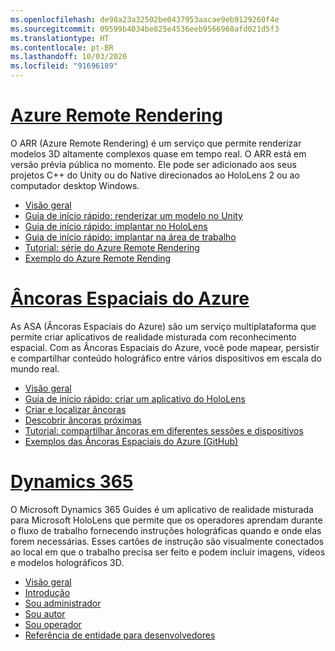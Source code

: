 ```yaml
---
ms.openlocfilehash: de98a23a32502be0437953aacae9eb9129260f4e
ms.sourcegitcommit: 09599b4034be825e4536eeb9566968afd021d5f3
ms.translationtype: HT
ms.contentlocale: pt-BR
ms.lasthandoff: 10/03/2020
ms.locfileid: "91696189"
---
```

# <a name="azure-remote-rendering"></a>[Azure Remote Rendering](#tab/arr)

O ARR (Azure Remote Rendering) é um serviço que permite renderizar modelos 3D altamente complexos quase em tempo real. O ARR está em versão prévia pública no momento. Ele pode ser adicionado aos seus projetos C++ do Unity ou do Native direcionados ao HoloLens 2 ou ao computador desktop Windows.

* [Visão geral](https://docs.microsoft.com/azure/remote-rendering/overview/about) 
* [Guia de início rápido: renderizar um modelo no Unity](https://docs.microsoft.com/azure/remote-rendering/quickstarts/render-model) 
* [Guia de início rápido: implantar no HoloLens](https://docs.microsoft.com/azure/remote-rendering/quickstarts/deploy-to-hololens) 
* [Guia de início rápido: implantar na área de trabalho](https://docs.microsoft.com/azure/remote-rendering/quickstarts/deploy-to-desktop) 
* [Tutorial: série do Azure Remote Rendering](https://docs.microsoft.com/azure/remote-rendering/tutorials/unity/tutorial-landing) 
* [Exemplo do Azure Remote Rending](https://docs.microsoft.com/azure/remote-rendering/samples/showcase-app)

# <a name="azure-spatial-anchors"></a>[Âncoras Espaciais do Azure](#tab/asa)

As ASA (Âncoras Espaciais do Azure) são um serviço multiplataforma que permite criar aplicativos de realidade misturada com reconhecimento espacial. Com as Âncoras Espaciais do Azure, você pode mapear, persistir e compartilhar conteúdo holográfico entre vários dispositivos em escala do mundo real.

* [Visão geral](https://docs.microsoft.com/azure/spatial-anchors/overview) 
* [Guia de início rápido: criar um aplicativo do HoloLens](https://docs.microsoft.com/azure/spatial-anchors/quickstarts/get-started-unity-hololens) 
* [Criar e localizar âncoras](https://docs.microsoft.com/azure/spatial-anchors/how-tos/create-locate-anchors-unity) 
* [Descobrir âncoras próximas](https://docs.microsoft.com/azure/spatial-anchors/how-tos/set-up-coarse-reloc-unity)
* [Tutorial: compartilhar âncoras em diferentes sessões e dispositivos](https://docs.microsoft.com/azure/spatial-anchors/tutorials/tutorial-share-anchors-across-devices?tabs=VS%2CAndroid)  
* [Exemplos das Âncoras Espaciais do Azure (GitHub)](https://github.com/Azure/azure-spatial-anchors-samples) 

# <a name="dynamics-365"></a>[Dynamics 365](#tab/D365)

O Microsoft Dynamics 365 Guides é um aplicativo de realidade misturada para Microsoft HoloLens que permite que os operadores aprendam durante o fluxo de trabalho fornecendo instruções holográficas quando e onde elas forem necessárias. Esses cartões de instrução são visualmente conectados ao local em que o trabalho precisa ser feito e podem incluir imagens, vídeos e modelos holográficos 3D.

* [Visão geral](https://docs.microsoft.com/dynamics365/mixed-reality/guides/) 
* [Introdução](https://docs.microsoft.com/dynamics365/mixed-reality/guides/get-started) 
* [Sou administrador](https://docs.microsoft.com/dynamics365/mixed-reality/guides/setup)
* [Sou autor](https://docs.microsoft.com/dynamics365/mixed-reality/guides/authoring-overview) 
* [Sou operador](https://docs.microsoft.com/dynamics365/mixed-reality/guides/operator-overview) 
* [Referência de entidade para desenvolvedores](https://docs.microsoft.com/dynamics365/mixed-reality/guides/developer-entity-reference)
